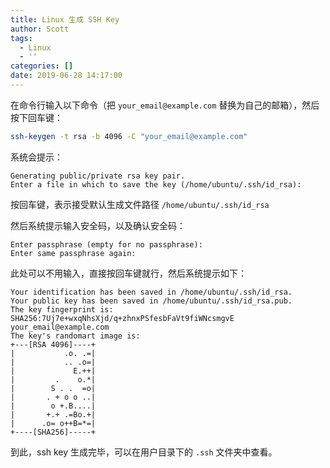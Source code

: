 ```yaml
---
title: Linux 生成 SSH Key
author: Scott
tags:
  - Linux
  - ''
categories: []
date: 2019-06-28 14:17:00
---
```

在命令行输入以下命令（把 `your_email@example.com` 替换为自己的邮箱），然后按下回车键：
```bash
ssh-keygen -t rsa -b 4096 -C "your_email@example.com"
```

系统会提示：
```
Generating public/private rsa key pair.
Enter a file in which to save the key (/home/ubuntu/.ssh/id_rsa):
```
按回车键，表示接受默认生成文件路径 `/home/ubuntu/.ssh/id_rsa`

然后系统提示输入安全码，以及确认安全码：
```
Enter passphrase (empty for no passphrase):
Enter same passphrase again:
```
此处可以不用输入，直接按回车键就行，然后系统提示如下：
```
Your identification has been saved in /home/ubuntu/.ssh/id_rsa.
Your public key has been saved in /home/ubuntu/.ssh/id_rsa.pub.
The key fingerprint is:
SHA256:7Uj7e+wxqNhsXjd/q+zhnxPSfesbFaVt9fiWNcsmgvE your_email@example.com
The key's randomart image is:
+---[RSA 4096]----+
|           .o. .=|
|           .. .o=|
|             E.++|
|         .    o.*|
|        S . .  =o|
|       . + o o ..|
|        o +.B....|
|       +.+ .=Bo.+|
|      .o= o++B=*=|
+----[SHA256]-----+
```

到此，ssh key 生成完毕，可以在用户目录下的 `.ssh` 文件夹中查看。